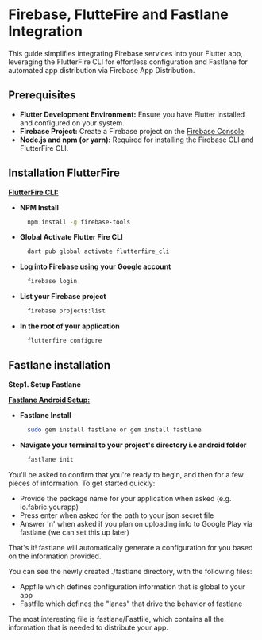 
# Firebase, FlutteFire and Fastlane Integration

This guide simplifies integrating Firebase services into your Flutter app, leveraging the FlutterFire CLI for effortless configuration and Fastlane for automated app distribution via Firebase App Distribution.


## **Prerequisites**

* **Flutter Development Environment:**  Ensure you have Flutter installed and configured on your system.
* **Firebase Project:** Create a Firebase project on the [Firebase Console](https://console.firebase.google.com/).
* **Node.js and npm (or yarn):** Required for installing the Firebase CLI and FlutterFire CLI.



## Installation FlutterFire

**[FlutterFire CLI:](https://firebase.flutter.dev/docs/cli/)**
* **NPM Install**
  ```bash
    npm install -g firebase-tools  
  ```
* **Global Activate Flutter Fire CLI**
  ```bash
    dart pub global activate flutterfire_cli
  ```
* **Log into Firebase using your Google account**
  ```bash
    firebase login  
  ```
* **List your Firebase project**
  ```bash
    firebase projects:list  
  ```
  
* **In the root of your application**
  ```bash
    flutterfire configure  
  ```
    
## Fastlane installation
**Step1. Setup Fastlane**

  **[Fastlane Android Setup:](https://docs.fastlane.tools/getting-started/android/setup/)**
  * **Fastlane Install**
    ```bash
      sudo gem install fastlane or gem install fastlane 
    ```
  * **Navigate your terminal to your project's directory i.e android folder**
    ```bash
      fastlane init
    ```
  You'll be asked to confirm that you're ready to begin, and then for a few pieces of     information. To get started quickly:
  * Provide the package name for your application when asked (e.g. io.fabric.yourapp)
  * Press enter when asked for the path to your json secret file
  * Answer 'n' when asked if you plan on uploading info to Google Play via fastlane (we can set this up later)

  That's it! fastlane will automatically generate a configuration for you based on the information provided.

  You can see the newly created ./fastlane directory, with the following files:

  * Appfile which defines configuration information that is global to your app
  * Fastfile which defines the "lanes" that drive the behavior of fastlane
      
  The most interesting file is fastlane/Fastfile, which contains all the information that is needed to distribute your app.
